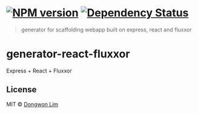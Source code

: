 #  [![NPM version][npm-image]][npm-url] [![Dependency Status][daviddm-image]][daviddm-url]

> generator for scaffolding webapp built on express, react and fluxxor

# generator-react-fluxxor
Express + React + Fluxxor




## License

MIT © [Dongwon Lim](idw111@gmail.com)

[npm-image]: https://badge.fury.io/js/generator-react-fluxxor.svg
[npm-url]: https://npmjs.org/package/generator-react-fluxxor
[travis-image]: https://travis-ci.org/idw111/generator-react-fluxxor.svg?branch=master
[travis-url]: https://travis-ci.org/idw111/generator-react-fluxxor
[daviddm-image]: https://david-dm.org/idw111/generator-react-fluxxor.svg?theme=shields.io
[daviddm-url]: https://david-dm.org/idw111/generator-react-fluxxor

